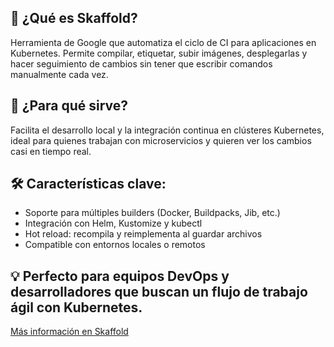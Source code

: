 ## 🔁 ¿Qué es Skaffold?

Herramienta de Google que automatiza el ciclo de CI para aplicaciones en Kubernetes. Permite compilar, etiquetar, subir imágenes, desplegarlas y hacer seguimiento de cambios sin tener que escribir comandos manualmente cada vez.

## 🚀 ¿Para qué sirve?

Facilita el desarrollo local y la integración continua en clústeres Kubernetes, ideal para quienes trabajan con microservicios y quieren ver los cambios casi en tiempo real.

## 🛠️ Características clave:

- Soporte para múltiples builders (Docker, Buildpacks, Jib, etc.)
- Integración con Helm, Kustomize y kubectl
- Hot reload: recompila y reimplementa al guardar archivos
- Compatible con entornos locales o remotos

## 💡 Perfecto para equipos DevOps y desarrolladores que buscan un flujo de trabajo ágil con Kubernetes.

[Más información en Skaffold](https://skaffold.dev/)

